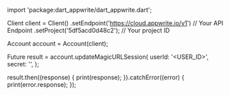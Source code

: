 import 'package:dart_appwrite/dart_appwrite.dart';

Client client = Client()
  .setEndpoint('https://cloud.appwrite.io/v1') // Your API Endpoint
  .setProject('5df5acd0d48c2'); // Your project ID

Account account = Account(client);

Future result = account.updateMagicURLSession(
  userId: '<USER_ID>',
  secret: '<SECRET>',
);

result.then((response) {
  print(response);
}).catchError((error) {
  print(error.response);
});
